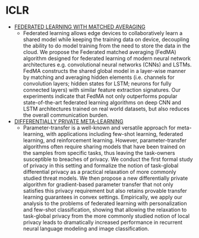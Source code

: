 # ICLR
- [FEDERATED LEARNING WITH MATCHED AVERAGING](https://openreview.net/pdf?id=BkluqlSFDS)
  - Federated learning allows edge devices to collaboratively learn a shared model
while keeping the training data on device, decoupling the ability to do model
training from the need to store the data in the cloud. We propose the Federated
matched averaging (FedMA) algorithm designed for federated learning of modern neural network architectures e.g. convolutional neural networks (CNNs) and
LSTMs. FedMA constructs the shared global model in a layer-wise manner by
matching and averaging hidden elements (i.e. channels for convolution layers;
hidden states for LSTM; neurons for fully connected layers) with similar feature
extraction signatures. Our experiments indicate that FedMA not only outperforms
popular state-of-the-art federated learning algorithms on deep CNN and LSTM
architectures trained on real world datasets, but also reduces the overall communication burden.
- [DIFFERENTIALLY PRIVATE META-LEARNING](https://openreview.net/pdf?id=rJgqMRVYvr)
  - Parameter-transfer is a well-known and versatile approach for meta-learning, with
applications including few-shot learning, federated learning, and reinforcement
learning. However, parameter-transfer algorithms often require sharing models that
have been trained on the samples from specific tasks, thus leaving the task-owners
susceptible to breaches of privacy. We conduct the first formal study of privacy
in this setting and formalize the notion of task-global differential privacy as a
practical relaxation of more commonly studied threat models. We then propose a
new differentially private algorithm for gradient-based parameter transfer that not
only satisfies this privacy requirement but also retains provable transfer learning
guarantees in convex settings. Empirically, we apply our analysis to the problems
of federated learning with personalization and few-shot classification, showing that
allowing the relaxation to task-global privacy from the more commonly studied
notion of local privacy leads to dramatically increased performance in recurrent
neural language modeling and image classification.  
